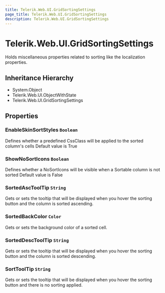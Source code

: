 ```yaml
---
title: Telerik.Web.UI.GridSortingSettings
page_title: Telerik.Web.UI.GridSortingSettings
description: Telerik.Web.UI.GridSortingSettings
---
```


# Telerik.Web.UI.GridSortingSettings

Holds miscellaneous properties related to sorting like the localization
            properties.

## Inheritance Hierarchy

* System.Object
* Telerik.Web.UI.ObjectWithState
* Telerik.Web.UI.GridSortingSettings

## Properties

###  EnableSkinSortStyles `Boolean`

Defines whether a predefined CssClass will be applied to the sorted column's cells
            Default value is True

###  ShowNoSortIcons `Boolean`

Defines whether a NoSortIcons will be visible when a Sortable column is not sorted
            Default value is False

###  SortedAscToolTip `String`

Gets or sets the tooltip that will be displayed when you hover the sorting button
            and the column is sorted ascending.

###  SortedBackColor `Color`

Gets or sets the background color of a sorted cell.

###  SortedDescToolTip `String`

Gets or sets the tooltip that will be displayed when you hover the sorting button
            and the column is sorted descending.

###  SortToolTip `String`

Gets or sets the tooltip that will be displayed when you hover the sorting button
            and there is no sorting applied.

